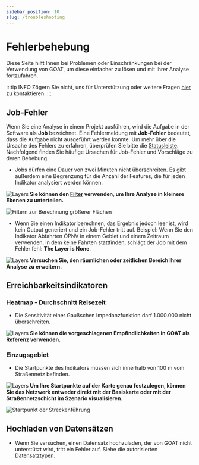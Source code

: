 ```yaml
---
sidebar_position: 10
slug: /troubleshooting
---
```


# Fehlerbehebung

Diese Seite hilft Ihnen bei Problemen oder Einschränkungen bei der Verwendung von GOAT, um diese einfacher zu lösen und mit Ihrer Analyse fortzufahren. 

:::tip INFO 
Zögern Sie nicht, uns für Unterstützung oder weitere Fragen [hier](https://plan4better.de/de/contact/ "hier") zu kontaktieren. 
:::

## Job-Fehler

Wenn Sie eine Analyse in einem Projekt ausführen, wird die Aufgabe in der Software als **Job** bezeichnet. Eine Fehlermeldung mit **Job-Fehler** bedeutet, dass die Aufgabe nicht ausgeführt werden konnte. Um mehr über die Ursache des Fehlers zu erfahren, überprüfen Sie bitte die [Statusleiste](workspace/home#statusleiste). Nachfolgend finden Sie häufige Ursachen für Job-Fehler und Vorschläge zu deren Behebung.

* Jobs dürfen eine Dauer von zwei Minuten nicht überschreiten. Es gibt außerdem eine Begrenzung für die Anzahl der Features, die für jeden Indikator analysiert werden können.
<div style={{ display: "flex", alignItems: "center" }}>
  <img 
    src={require('/img/troubleshooting/arrow-right.png').default} 
    alt="Layers" 
    style={{ maxHeight: "20px", maxWidth: "20px", objectFit: "cover", marginRight: "8px" }} 
  />
  <span>
    <strong>Sie können den  <a href="map/filter">Filter</a> verwenden, um Ihre Analyse in kleinere Ebenen zu unterteilen.</strong>
  </span>
</div>

  ![Filtern zur Berechnung größerer Flächen](/img/troubleshooting/filtering.jpg "Filtern zur Berechnung größerer Flächen")
  

 * Wenn Sie einen Indikator berechnen, das Ergebnis jedoch leer ist, wird kein Output generiert und ein Job-Fehler tritt auf. Beispiel: Wenn Sie den Indikator Abfahrten ÖPNV in einem Gebiet und einem Zeitraum verwenden, in dem keine Fahrten stattfinden, schlägt der Job mit dem Fehler fehl: **The Layer is None**.
<div style={{ display: "flex", alignItems: "center" }}>
  <img 
    src={require('/img/troubleshooting/arrow-right.png').default} 
    alt="Layers" 
    style={{ maxHeight: "20px", maxWidth: "20px", objectFit: "cover", marginRight: "8px" }} 
  />
  <span>
    <strong>Versuchen Sie, den räumlichen oder zeitlichen Bereich Ihrer Analyse zu erweitern.</strong>
  </span>
</div>


## Erreichbarkeitsindikatoren
### Heatmap - Durchschnitt Reisezeit
* Die Sensitivität einer Gaußschen Impedanzfunktion darf 1.000.000 nicht überschreiten.
<div style={{ display: "flex", alignItems: "center" }}>
  <img 
    src={require('/img/troubleshooting/arrow-right.png').default} 
    alt="Layers" 
    style={{ maxHeight: "20px", maxWidth: "20px", objectFit: "cover", marginRight: "8px" }} 
  />
  <span>
    <strong>Sie können die vorgeschlagenen Empfindlichkeiten in GOAT als Referenz verwenden.</strong>
  </span>
</div>
  
### Einzugsgebiet
* Die Startpunkte des Indikators müssen sich innerhalb von 100 m vom Straßennetz befinden.
<div style={{ display: "flex", alignItems: "center" }}>
  <img 
    src={require('/img/troubleshooting/arrow-right.png').default} 
    alt="Layers" 
    style={{ maxHeight: "20px", maxWidth: "20px", objectFit: "cover", marginRight: "8px" }} 
  />
  <span>
    <strong>Um Ihre Startpunkte auf der Karte genau festzulegen, können Sie das Netzwerk entweder direkt mit der Basiskarte oder mit der Straßennetzschicht im Szenario visualisieren.</strong>
  </span>
</div>
  

![Startpunkt der Streckenführung](/img/troubleshooting/routing_start.jpeg "Startpunkt der Streckenführung")



## Hochladen von Datensätzen

* Wenn Sie versuchen, einen Datensatz hochzuladen, der von GOAT nicht unterstützt wird, tritt ein Fehler auf. Siehe die autorisierten [Datensatztypen](data/dataset_types).
